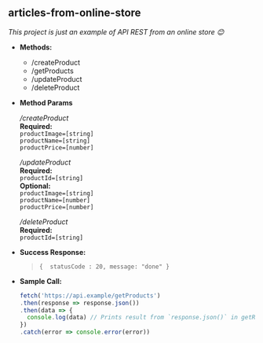 **articles-from-online-store**
----
  _This project is just an example of API REST from an online store :blush:_

* **Methods:**
  
  * /createProduct   
  * /getProducts
  * /updateProduct
  * /deleteProduct     


  
* **Method Params**
  
  _/createProduct_
  <br />
   **Required:**
   <br />
   `productImage=[string]`
   <br />
   `productName=[string]`
   <br />
   `productPrice=[number]`   
  
  _/updateProduct_
   <br />
   **Required:**
   <br />
   `productId=[string]`
   <br />
   **Optional:**
   <br />
   `productImage=[string]`
   <br />
   `productName=[number]`
   <br />
   `productPrice=[number]`   
   
   _/deleteProduct_
   <br />
   **Required:**
   <br />
   `productId=[string]`   

* **Success Response:**
  >`{ 
    statusCode : 20,
    message: "done"
  }`   

* **Sample Call:**
  ```jsx
  fetch('https://api.example/getProducts')
  .then(response => response.json())
  .then(data => {
    console.log(data) // Prints result from `response.json()` in getRequest
  })
  .catch(error => console.error(error))
  ```